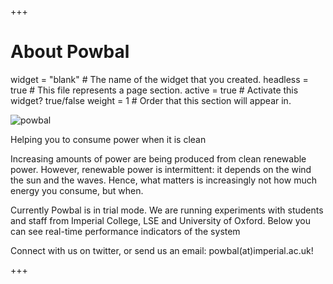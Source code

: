 +++
# About Powbal

widget = "blank"  # The name of the widget that you created.
headless = true  # This file represents a page section.
active = true    # Activate this widget? true/false
weight = 1       # Order that this section will appear in.



![powbal](../auhtors/powbal/avatar.png)


Helping you to consume power when it is clean

Increasing amounts of power are being produced from clean renewable power. However, renewable power is intermittent: it depends on the wind the sun and the waves. Hence, what matters is increasingly not how much energy you consume, but when.

Currently Powbal is in trial mode. We are running experiments with students and staff from Imperial College, LSE and University of Oxford. Below you can see real-time performance indicators of the system

Connect with us on twitter, or send us an email: powbal(at)imperial.ac.uk!

+++
